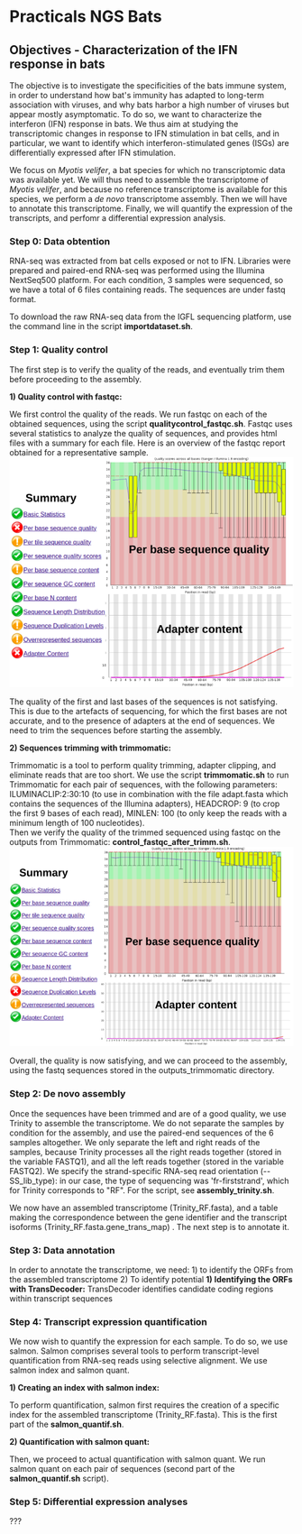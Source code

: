 # Practicals NGS Bats 
## Objectives - Characterization of the IFN response in bats
The objective is to investigate the specificities of the bats immune system, in order to understand how bat's immunity has adapted to long-term association with viruses, and why bats harbor a high number of viruses but appear mostly asymptomatic. 
To do so, we want to characterize the interferon (IFN) response in bats. We thus aim at studying the transcriptomic changes in response to IFN stimulation in bat cells, and in particular, we want to identify which interferon-stimulated genes (ISGs) are differentially expressed after IFN stimulation.

We focus on *Myotis velifer*, a bat species for which no transcriptomic data was available yet. We will thus need to assemble the transcriptome of *Myotis velifer*, and because no reference transcriptome is available for this species, we perform a *de novo* transcriptome assembly. Then we will have to annotate this transcriptome. Finally, we will quantify the expression of the transcripts, and perfomr a differential expression analysis.

### Step 0: Data obtention
RNA-seq was extracted from bat cells exposed or not to IFN. 
Libraries were prepared and paired-end RNA-seq was performed using the Illumina NextSeq500 platform. For each condition, 3 samples were sequenced, so we have a total of 6 files containing reads. The sequences are under fastq format. 

To download the raw RNA-seq data from the IGFL sequencing platform, use the command line in the script **importdataset.sh**. 

### Step 1: Quality control
The first step is to verify the quality of the reads, and eventually trim them before proceeding to the assembly.

**1) Quality control with fastqc:** 

We first control the quality of the reads. We run fastqc on each of the obtained sequences, using the script **qualitycontrol_fastqc.sh**. Fastqc uses several statistics to analyze the quality of sequences, and provides html files with a summary for each file. Here is an overview of the fastqc report obtained for a representative sample.
![fastqc report](/imagesreadme/report_fastqc.png)

The quality of the first and last bases of the sequences is not satisfying. This is due to the artefacts of sequencing, for which the first bases are not accurate, and to the presence of adapters at the end of sequences. We need to trim the sequences before starting the assembly.

**2) Sequences trimming with trimmomatic:** 

Trimmomatic is a tool to perform quality trimming, adapter clipping, and eliminate reads that are too short. We use the script **trimmomatic.sh** to run Trimmomatic for each pair of sequences, with the following parameters: ILUMINACLIP:2:30:10 (to use in combination with the file adapt.fasta which contains the sequences of the Illumina adapters), HEADCROP: 9 (to crop the first 9 bases of each read), MINLEN: 100 (to only keep the reads with a minimum length of 100 nucleotides).  
Then we verify the quality of the trimmed sequenced using fastqc on the outputs from Trimmomatic:  **control_fastqc_after_trimm.sh**.
![fastqc after trimming report](/imagesreadme/report_fastqc_aftertrimm.png)

Overall, the quality is now satisfying, and we can proceed to the assembly, using the fastq sequences stored in the outputs_trimmomatic directory.

### Step 2: De novo assembly 
Once the sequences have been trimmed and are of a good quality, we use Trinity to assemble the transcriptome. We do not separate the samples by condition for the assembly, and use the paired-end sequences of the 6 samples altogether. We only separate the left and right reads of the samples, because Trinity processes all the right reads together (stored in the variable FASTQ1), and all the left reads together (stored in the variable FASTQ2). We specify the strand-specific RNA-seq read orientation (--SS_lib_type): in our case, the type of sequencing was 'fr-firststrand', which for Trinity corresponds to "RF".
For the script, see **assembly_trinity.sh**. 

We now have an assembled transcriptome (Trinity_RF.fasta), and a table making the correspondence between the gene identifier and the transcript isoforms (Trinity_RF.fasta.gene_trans_map) . The next step is to annotate it. 

### Step 3: Data annotation
In order to annotate the transcriptome, we need: 1) to identify the ORFs from the assembled transcriptome 2) To identify  potential 
**1) Identifying the ORFs with TransDecoder:** 
TransDecoder identifies candidate coding regions within transcript sequences






### Step 4: Transcript expression quantification

We now wish to quantify the expression for each sample. To do so, we use salmon. Salmon comprises several tools to perform transcript-level quantification from RNA-seq reads using selective alignment. We use salmon index and salmon quant. 

**1) Creating an index with salmon index:** 

To perform quantification, salmon first requires the creation of a specific index for the assembled transcriptome (Trinity_RF.fasta). This is the first part of the **salmon_quantif.sh**.

**2) Quantification with salmon quant:** 

Then, we proceed to actual quantification with salmon quant. We run salmon quant on each pair of sequences (second part of the **salmon_quantif.sh** script).

### Step 5: Differential expression analyses
???

